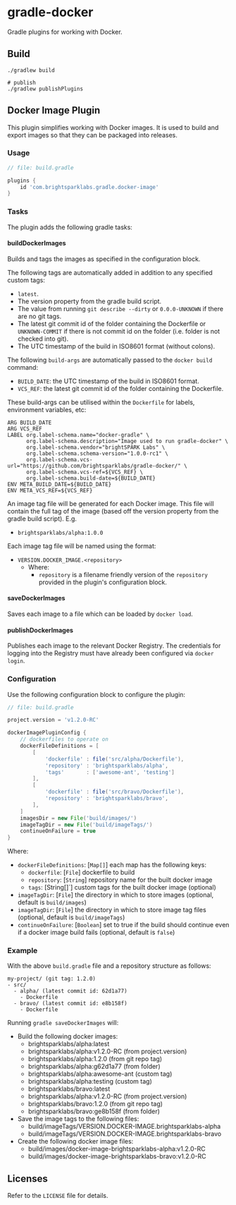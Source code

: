 # gradle-docker

Gradle plugins for working with Docker.

## Build

```shell
./gradlew build

# publish
./gradlew publishPlugins
```

## Docker Image Plugin

This plugin simplifies working with Docker images. It is used to build and
export images so that they can be packaged into releases.

### Usage

```groovy
// file: build.gradle

plugins {
    id 'com.brightsparklabs.gradle.docker-image'
}
```
### Tasks

The plugin adds the following gradle tasks:

#### buildDockerImages

Builds and tags the images as specified in the configuration block.

The following tags are automatically added in addition to any specified custom
tags:

- `latest`.
- The version property from the gradle build script.
- The value from running `git describe --dirty` or `0.0.0-UNKNOWN` if there are
  no git tags.
- The latest git commit id of the folder containing the Dockerfile or
  `UNKNOWN-COMMIT` if there is not commit id on the folder (i.e. folder is not
  checked into git).
- The UTC timestamp of the build in ISO8601 format (without colons).

The following `build-args` are automatically passed to the `docker build`
command:

- `BUILD_DATE`: the UTC timestamp of the build in ISO8601 format.
- `VCS_REF`: the latest git commit id of the folder containing the Dockerfile.

These build-args can be utilised within the `Dockerfile` for labels,
environment variables, etc:

    ARG BUILD_DATE
    ARG VCS_REF
    LABEL org.label-schema.name="docker-gradle" \
          org.label-schema.description="Image used to run gradle-docker" \
          org.label-schema.vendor="brightSPARK Labs" \
          org.label-schema.schema-version="1.0.0-rc1" \
          org.label-schema.vcs-url="https://github.com/brightsparklabs/gradle-docker/" \
          org.label-schema.vcs-ref=${VCS_REF} \
          org.label-schema.build-date=${BUILD_DATE}
    ENV META_BUILD_DATE=${BUILD_DATE}
    ENV META_VCS_REF=${VCS_REF}

An image tag file will be generated for each Docker image. This file will
contain the full tag of the image (based off the version property from the
gradle build script). E.g.

- `brightsparklabs/alpha:1.0.0`

Each image tag file will be named using the format:

- `VERSION.DOCKER_IMAGE.<repository>`
    - Where:
        - `repository` is a filename friendly version of the `repository`
          provided in the plugin's configuration block.

#### saveDockerImages

Saves each image to a file which can be loaded by `docker load`.

#### publishDockerImages

Publishes each image to the relevant Docker Registry. The credentials for
logging into the Registry must have already been configured via `docker login`.

### Configuration

Use the following configuration block to configure the plugin:

```groovy
// file: build.gradle

project.version = 'v1.2.0-RC'

dockerImagePluginConfig {
    // dockerfiles to operate on
    dockerFileDefinitions = [
        [
            'dockerfile' : file('src/alpha/Dockerfile'),
            'repository' : 'brightsparklabs/alpha',
            'tags'       : ['awesome-ant', 'testing']
        ],
        [
            'dockerfile' : file('src/bravo/Dockerfile'),
            'repository' : 'brightsparklabs/bravo',
        ],
    ]
    imagesDir = new File('build/images/')
    imageTagDir = new File('build/imageTags/')
    continueOnFailure = true
}
```

Where:

- `dockerFileDefinitions`: [`Map[]`] each map has the following keys:
    - `dockerfile`: [`File`] dockerfile to build
    - `repository`: [`String`] repository name for the built docker image
    - `tags`: [String[]`] custom tags for the built docker image (optional)
- `imageTagDir`: [`File`] the directory in which to store images
  (optional, default is `build/images`)
- `imageTagDir`: [`File`] the directory in which to store image tag files
  (optional, default is `build/imageTags`)
- `continueOnFailure`: [`Boolean`] set to true if the build should continue
  even if a docker image build fails (optional, default is `false`)

### Example

With the above `build.gradle` file and a repository structure as follows:

```
my-project/ (git tag: 1.2.0)
- src/
  - alpha/ (latest commit id: 62d1a77)
    - Dockerfile
  - bravo/ (latest commit id: e8b158f)
    - Dockerfile
```

Running `gradle saveDockerImages` will:

- Build the following docker images:
    - brightsparklabs/alpha:latest
    - brightsparklabs/alpha:v1.2.0-RC (from project.version)
    - brightsparklabs/alpha:1.2.0 (from git repo tag)
    - brightsparklabs/alpha:g62d1a77 (from folder)
    - brightsparklabs/alpha:awesome-ant (custom tag)
    - brightsparklabs/alpha:testing (custom tag)
    - brightsparklabs/bravo:latest
    - brightsparklabs/alpha:v1.2.0-RC (from project.version)
    - brightsparklabs/bravo:1.2.0 (from git repo tag)
    - brightsparklabs/bravo:ge8b158f (from folder)
- Save the image tags to the following files:
    - build/imageTags/VERSION.DOCKER-IMAGE.brightsparklabs-alpha
    - build/imageTags/VERSION.DOCKER-IMAGE.brightsparklabs-bravo
- Create the following docker image files:
    - build/images/docker-image-brightsparklabs-alpha:v1.2.0-RC
    - build/images/docker-image-brightsparklabs-bravo:v1.2.0-RC

## Licenses

Refer to the `LICENSE` file for details.

